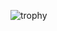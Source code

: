 ![trophy](https://github-profile-trophy.vercel.app/?username=imnotjahan&theme=darkhub&no-bg=true&column=7&row=1&no-frame=true)
